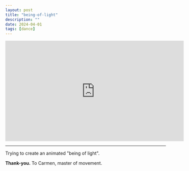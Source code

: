 ```yaml
---
layout: post
title: "being-of-light"
description: ""
date: 2024-04-01
tags: [dance]
---
```


<iframe width="560" height="315" src="https://www.youtube-nocookie.com/embed/Jq7FiwrvOzI?si=AeWXxfTd-LujQTR9" frameborder="0" allowfullscreen></iframe>

---

Trying to create an animated "being of light".

**Thank-you.** To Carmen, master of movement.